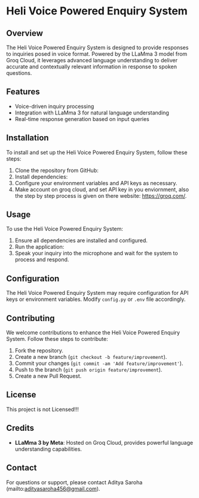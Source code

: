 # Heli Voice Powered Enquiry System

## Overview
The Heli Voice Powered Enquiry System is designed to provide responses to inquiries posed in voice format. Powered by the LLaMma 3 model from Groq Cloud, it leverages advanced language understanding to deliver accurate and contextually relevant information in response to spoken questions.

## Features
- Voice-driven inquiry processing
- Integration with LLaMma 3 for natural language understanding
- Real-time response generation based on input queries

## Installation
To install and set up the Heli Voice Powered Enquiry System, follow these steps:
1. Clone the repository from GitHub:
2. Install dependencies:
3. Configure your environment variables and API keys as necessary.
4. Make account on groq cloud, and set API key in you enviornment, also the step by step process is given on there website: https://groq.com/.

## Usage
To use the Heli Voice Powered Enquiry System:
1. Ensure all dependencies are installed and configured.
2. Run the application:
3. Speak your inquiry into the microphone and wait for the system to process and respond.

## Configuration
The Heli Voice Powered Enquiry System may require configuration for API keys or environment variables. Modify `config.py` or `.env` file accordingly.

## Contributing
We welcome contributions to enhance the Heli Voice Powered Enquiry System. Follow these steps to contribute:
1. Fork the repository.
2. Create a new branch (`git checkout -b feature/improvement`).
3. Commit your changes (`git commit -am 'Add feature/improvement'`).
4. Push to the branch (`git push origin feature/improvement`).
5. Create a new Pull Request.

## License
This project is not Licensed!!!

## Credits
- **LLaMma 3 by Meta**: Hosted on Groq Cloud, provides powerful language understanding capabilities.

## Contact
For questions or support, please contact Aditya Saroha (mailto:adityasaroha456@gmail.com).
